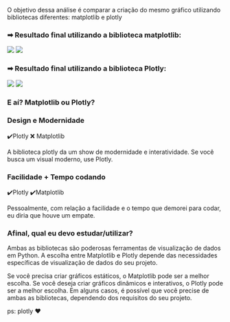 O objetivo dessa análise é comparar a criação do mesmo gráfico utilizando bibliotecas diferentes: matplotlib e plotly


<h3>➡ Resultado final utilizando a biblioteca matplotlib:</h3>

<img src="https://i.imgur.com/5x1a7Mq.png" />  


<img src="https://i.imgur.com/DwynTbk.png" />  


<h3>➡ Resultado final utilizando a biblioteca Plotly:</h3>

<img src="https://i.imgur.com/5cmgnrR.png" />  

<img src="https://i.imgur.com/RzRUtpY.png" />  


<h3>E aí? Matplotlib ou Plotly?</h3>

<h3>Design e Modernidade </h3>
 
✔️Plotly
❌ Matplotlib

A biblioteca plotly da um show de modernidade e interatividade. Se você busca um visual moderno, use Plotly.

<h3>Facilidade + Tempo codando </h3>
 
✔️Plotly
✔️Matplotlib

Pessoalmente, com relação a facilidade e o tempo que demorei para codar, eu diria que houve um empate. 

<h3>Afinal, qual eu devo estudar/utilizar? </h3>

Ambas as bibliotecas são poderosas ferramentas de visualização de dados em Python. 
A escolha entre Matplotlib e Plotly depende das necessidades específicas de visualização de dados do seu projeto.

Se você precisa criar gráficos estáticos, o Matplotlib pode ser a melhor escolha. 
Se você deseja criar gráficos dinâmicos e interativos, o Plotly pode ser a melhor escolha.
Em alguns casos, é possível que você precise de ambas as bibliotecas, dependendo dos requisitos do seu projeto.

ps: plotly ❤️

